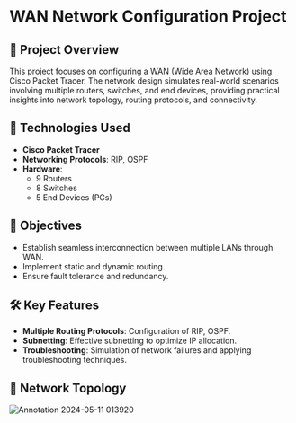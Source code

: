 # WAN Network Configuration Project

## 🚀 Project Overview
This project focuses on configuring a WAN (Wide Area Network) using Cisco Packet Tracer. The network design simulates real-world scenarios involving multiple routers, switches, and end devices, providing practical insights into network topology, routing protocols, and connectivity.

## 🔧 Technologies Used
- **Cisco Packet Tracer**
- **Networking Protocols**: RIP, OSPF
- **Hardware**:
  - 9 Routers
  - 8 Switches
  - 5 End Devices (PCs)

## 🎯 Objectives
- Establish seamless interconnection between multiple LANs through WAN.
- Implement static and dynamic routing.
- Ensure fault tolerance and redundancy.

## 🛠️ Key Features
- **Multiple Routing Protocols**: Configuration of RIP, OSPF.
- **Subnetting**: Effective subnetting to optimize IP allocation.
- **Troubleshooting**: Simulation of network failures and applying troubleshooting techniques.

## 📸 Network Topology
![Annotation 2024-05-11 013920](https://github.com/user-attachments/assets/aa5ef512-5378-457b-aab5-ad2e9d665bd6)




